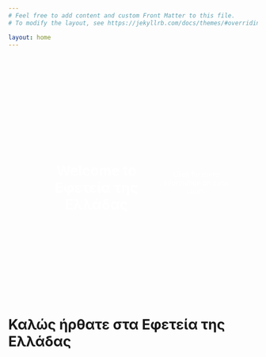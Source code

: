```yaml
---
# Feel free to add content and custom Front Matter to this file.
# To modify the layout, see https://jekyllrb.com/docs/themes/#overriding-theme-defaults

layout: home
---
```


<!-- Inline CSS for a centered image container -->
<style>
  .center-background {
    width: 80%; /* Adjust the width as needed */
    height: 400px; /* Adjust the height as needed */
    margin: 50px auto; /* Centers the container on the page */
    background-image: url('{{ "/assets/images/background.jpg" | relative_url }}');
    background-size: cover;
    background-position: center;
    background-repeat: no-repeat;
    display: flex;
    align-items: center;
    justify-content: center;
    color: #ffffff; /* Optional: white text color for readability */
    text-align: center; /* Center-align text inside the container */
    border-radius: 8px; /* Optional: adds rounded corners */
    padding: 20px;
  }
</style>

<!-- Centered Image Container -->
<div class="center-background">
  <h1>Welcome to Εφετεία της Ελλάδας</h1>
  <p>Click for more information on each court.</p>
</div>

<!-- Homepage Content-->
<h1>Καλώς ήρθατε στα Εφετεία της Ελλάδας</h1>

